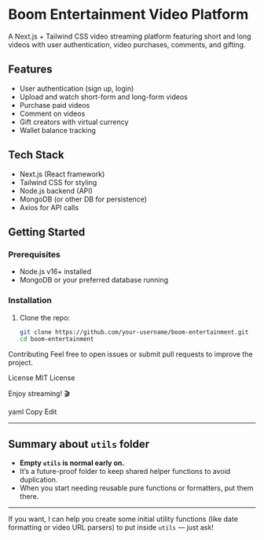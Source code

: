 # Boom Entertainment Video Platform

A Next.js + Tailwind CSS video streaming platform featuring short and long videos with user authentication, video purchases, comments, and gifting.

## Features

- User authentication (sign up, login)
- Upload and watch short-form and long-form videos
- Purchase paid videos
- Comment on videos
- Gift creators with virtual currency
- Wallet balance tracking

## Tech Stack

- Next.js (React framework)
- Tailwind CSS for styling
- Node.js backend (API)
- MongoDB (or other DB for persistence)
- Axios for API calls

## Getting Started

### Prerequisites

- Node.js v16+ installed
- MongoDB or your preferred database running

### Installation

1. Clone the repo:
   ```bash
   git clone https://github.com/your-username/boom-entertainment.git
   cd boom-entertainment
Contributing
Feel free to open issues or submit pull requests to improve the project.

License
MIT License

Enjoy streaming! 🎬

yaml
Copy
Edit

---

## Summary about `utils` folder

- **Empty `utils` is normal early on.**  
- It’s a future-proof folder to keep shared helper functions to avoid duplication.  
- When you start needing reusable pure functions or formatters, put them there.

---

If you want, I can help you create some initial utility functions (like date formatting or video URL parsers) to put inside `utils` — just ask!